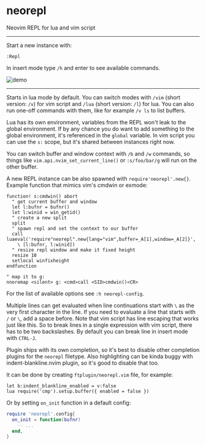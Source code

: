 # neorepl

Neovim REPL for lua and vim script

---

Start a new instance with:
```
:Repl
```

In insert mode type `/h` and enter to see available commands.

![demo](media/demo.gif)

---

Starts in lua mode by default. You can switch modes with `/vim` (short version:
`/v`) for vim script and `/lua` (short version: `/l`) for lua. You can also run
one-off commands with them, like for example `/v ls` to list buffers.

Lua has its own environment, variables from the REPL won't leak to the global
environment. If by any chance you do want to add something to the global
environment, it's referenced in the `global` variable. In vim script you can use
the `s:` scope, but it's shared between instances right now.

You can switch buffer and window context with `/b` and `/w` commands, so things
like `vim.api.nvim_set_current_line()` or `:s/foo/bar/g` will run on the other
buffer.

A new REPL instance can be also spawned with `require'neorepl'.new{}`. Example
function that mimics vim's cmdwin or exmode:
```vim
function! s:cmdwin() abort
  " get current buffer and window
  let l:bufnr = bufnr()
  let l:winid = win_getid()
  " create a new split
  split
  " spawn repl and set the context to our buffer
  call luaeval('require"neorepl".new{lang="vim",buffer=_A[1],window=_A[2]}',
    \ [l:bufnr, l:winid])
  " resize repl window and make it fixed height
  resize 10
  setlocal winfixheight
endfunction

" map it to g:
nnoremap <silent> g: <cmd>call <SID>cmdwin()<CR>
```

For the list of available options see `:h neorepl-config`.

Multiple lines can get evaluated when line continuations start with `\` as the
very first character in the line. If you need to evaluate a line that starts
with `/` or `\`, add a space before. Note that vim script has line escaping that
works just like this. So to break lines in a single expression with vim script,
there has to be two backslashes. By default you can break line in insert mode
with `CTRL-J`.

Plugin ships with its own completion, so it's best to disable other completion
plugins for the `neorepl` filetype. Also highlighting can be kinda buggy with
indent-blankline.nvim plugin, so it's good to disable that too.

It can be done by creating `ftplugin/neorepl.vim` file, for example:
```viml
let b:indent_blankline_enabled = v:false
lua require('cmp').setup.buffer({ enabled = false })
```

Or by setting `on_init` function in a default config:
```lua
require 'neorepl'.config{
  on_init = function(bufnr)
    -- ...
  end,
}
```
